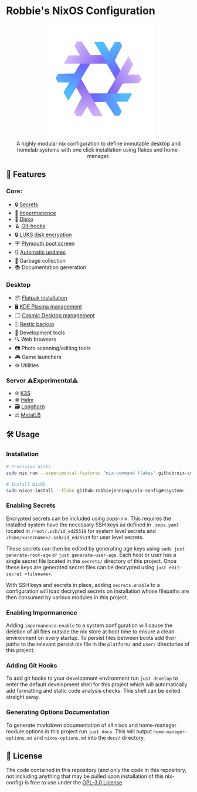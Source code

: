 # Robbie's NixOS Configuration

<div align="center">

<img src="docs/images/logo.png" width=300px>

 A highly modular nix configuration to define immutable desktop and homelab systems with one click installation using flakes and home-manager.

</div>

## 🚀 Features

### Core:
  - 🔒 [Secrets](https://github.com/Mic92/sops-nix)
  - 💾 [Impermanence](https://github.com/nix-community/impermanence)
  - 💽 [Disko](https://github.com/nix-community/disko)
  - 🪝 [Git-hooks](https://github.com/cachix/git-hooks.nix)
  - 🔒 [LUKS disk encryption](https://en.wikipedia.org/wiki/Linux_Unified_Key_Setup)
  - 🪧 [Plymouth boot screen](https://www.freedesktop.org/wiki/Software/Plymouth)
  - 🔃 [Automatic updates](https://github.com/DeterminateSystems/update-flake-lock)
  - 🧹 Garbage collection
  - 📚 Documentation generation

### Desktop
  - 📦 [Flatpak installation](https://github.com/gmodena/nix-flatpak)
  - 🖥️ [KDE Plasma management](https://github.com/nix-community/plasma-manager)
  - 🗔 [Cosmic Desktop management](https://github.com/HeitorAugustoLN/cosmic-manager)
  - 🗄️ [Restic backup](https://github.com/HeitorAugustoLN/cosmic-manager)
  - 🧰 Development tools
  - 🔍 Web browsers
  - 📷 Photo scanning/editing tools
  - 🎮 Game launchers
  - ⚙️ Utilities

### Server ⚠️Experimental⚠️
  - 🌐 [K3S](https://k3s.io)
  - ☸️ [Helm](https://helm.sh)
  - 🗃️ [Longhorn](https://longhorn.io)
  - ⚖️ [MetalLB](https://metallb.io)

## 🛠️ Usage

### Installation

```bash
# Provision disks
sudo nix run --experimental-features "nix-command flakes" github:nix-community/disko/latest -- --mode destroy,format,mount --flake github:robbiejennings/nix-config#<system>
```

```bash
# Install NixOS
sudo nixos-install --flake github:robbiejennings/nix-config#<system>
```

### Enabling Secrets
Encrypted secrets can be included using sops-nix. This requires the installed system have the necessary SSH keys as defined in `.sops.yaml` located in `/root/.ssh/id_ed25519` for system level secrets and `/home/<username>/.ssh/id_ed25519` for user level secrets.

These secrets can then be edited by generating age keys using `sudo just generate-root-age` or `just generate-user-age`. Each host or user has a single secret file located in the `secrets/` directory of this project. Once these keys are generated secret files can be decrypted using `just edit-secret <filename>`.

With SSH keys and secrets in place, adding `secrets.enable` to a configuration will load decrypted secrets on installation whose filepaths are then consumed by various modules in this project.

### Enabling Impermanence
Adding `impermanence.enable` to a system configuration will cause the deletion of all files outside the nix store at boot time to ensure a clean environment on every startup. To persist files between boots add their paths to the relevant persist.nix file in the `platform/` and `user/` directories of this project.

### Adding Git Hooks
To add git hooks to your development environment run `just develop` to enter the default development shell for this project which will automatically add formatting and static code analysis checks. This shell can be exited straight away.

### Generating Options Documentation
To generate markdown documentation of all nixos and home-manager module options in this project run `just docs`. This will output `home-manager-options.md` and `nixos-options.md` into the ``docs/`` directory.

## 📜 License
The code contained in this repository (and only the code in this repository, not including anything that may be pulled upon installation of this nix-config) is free to use under the [GPL-3.0 License](./LICENSE)